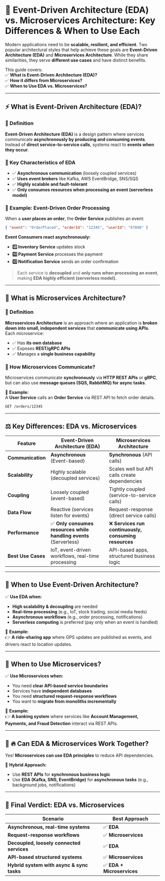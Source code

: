 # 🔄 **Event-Driven Architecture (EDA) vs. Microservices Architecture: Key Differences & When to Use Each**

Modern applications need to be **scalable, resilient, and efficient**. Two popular architectural styles that help achieve these goals are **Event-Driven Architecture (EDA)** and **Microservices Architecture**. While they share similarities, they serve **different use cases** and have distinct benefits.

This guide covers:  
✅ **What is Event-Driven Architecture (EDA)?**  
✅ **How it differs from Microservices?**  
✅ **When to Use EDA vs. Microservices?**

---

## **⚡ What is Event-Driven Architecture (EDA)?**

### **📌 Definition**

**Event-Driven Architecture (EDA)** is a design pattern where services communicate **asynchronously by producing and consuming events**. Instead of **direct service-to-service calls**, systems react to **events when they occur**.

### **📌 Key Characteristics of EDA**

- ✅ **Asynchronous communication** (loosely coupled services)
- ✅ **Uses event brokers** like Kafka, AWS EventBridge, SNS/SQS
- ✅ **Highly scalable and fault-tolerant**
- ✅ **Only consumes resources when processing an event (serverless model)**

### **📌 Example: Event-Driven Order Processing**

When a **user places an order**, the **Order Service** publishes an event:

```json
{ "event": "OrderPlaced", "orderId": "12345", "userId": "67890" }
```

**Event Consumers react asynchronously:**

- **1️⃣ Inventory Service** updates stock
- **2️⃣ Payment Service** processes the payment
- **3️⃣ Notification Service** sends an order confirmation

> Each service is **decoupled** and **only runs when processing an event**, making **EDA highly efficient (serverless model).**

---

## **🧩 What is Microservices Architecture?**

### **📌 Definition**

**Microservices Architecture** is an approach where an application is **broken down into small, independent services** that **communicate using APIs**. Each microservice:

- ✅ Has **its own database**
- ✅ Exposes **REST/gRPC APIs**
- ✅ Manages a **single business capability**

### **📌 How Microservices Communicate?**

Microservices communicate **synchronously** via **HTTP REST APIs** or **gRPC**, but can also use **message queues (SQS, RabbitMQ) for async tasks**.

📌 **Example:**  
A **User Service** calls an **Order Service** via REST API to fetch order details.

```sh
GET /orders/12345
```

---

## **⚖️ Key Differences: EDA vs. Microservices**

| Feature            | **Event-Driven Architecture (EDA)**                               | **Microservices Architecture**                        |
| ------------------ | ----------------------------------------------------------------- | ----------------------------------------------------- |
| **Communication**  | **Asynchronous** (Event-based)                                    | **Synchronous** (API calls)                           |
| **Scalability**    | Highly scalable (decoupled services)                              | Scales well but API calls create dependencies         |
| **Coupling**       | Loosely coupled (event-based)                                     | Tightly coupled (service-to-service calls)            |
| **Data Flow**      | Reactive (services listen for events)                             | Request-response (direct service calls)               |
| **Performance**    | ✅ **Only consumes resources while handling events** (Serverless) | ❌ **Services run continuously, consuming resources** |
| **Best Use Cases** | IoT, event-driven workflows, real-time processing                 | API-based apps, structured business logic             |

---

## **🤔 When to Use Event-Driven Architecture?**

✅ **Use EDA when:**

- **High scalability & decoupling** are needed
- **Real-time processing** (e.g., IoT, stock trading, social media feeds)
- **Asynchronous workflows** (e.g., order processing, notifications)
- **Serverless computing** is preferred (pay only when an event is handled)

📌 **Example:**  
👉 **A ride-sharing app** where GPS updates are published as events, and drivers react to location updates.

---

## **🤔 When to Use Microservices?**

✅ **Use Microservices when:**

- You need **clear API-based service boundaries**
- Services have **independent databases**
- You need **structured request-response workflows**
- You want to **migrate from monoliths incrementally**

📌 **Example:**  
👉 **A banking system** where services like **Account Management, Payments, and Fraud Detection** interact via REST APIs.

---

## **🤔 🔥 Can EDA & Microservices Work Together?**

Yes! **Microservices can use EDA principles** to reduce API dependencies.

📌 **Hybrid Approach:**

- Use **REST APIs** for **synchronous business logic**
- Use **EDA (Kafka, SNS, EventBridge)** for **asynchronous tasks** (e.g., background jobs, notifications)

---

## **🎯 Final Verdict: EDA vs. Microservices**

| **Scenario**                              | **Best Approach**          |
| ----------------------------------------- | -------------------------- |
| **Asynchronous, real-time systems**       | ✅ **EDA**                 |
| **Request-response workflows**            | ✅ **Microservices**       |
| **Decoupled, loosely connected services** | ✅ **EDA**                 |
| **API-based structured systems**          | ✅ **Microservices**       |
| **Hybrid system with async & sync tasks** | ✅ **EDA + Microservices** |
